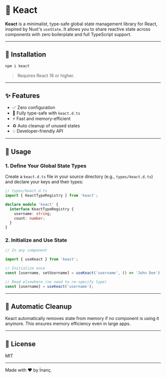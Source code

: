 # 🧠 Keact

**Keact** is a minimalist, type-safe global state management library for React, inspired by Nuxt's `useState`. It allows you to share reactive state across components with zero boilerplate and full TypeScript support.

---

## 🚀 Installation

```bash
npm i keact
```

> Requires React 18 or higher.

---

## ✨ Features

- ✅ Zero configuration
- 🔐 Fully type-safe with `keact.d.ts`
- ⚡ Fast and memory-efficient
- ♻️ Auto cleanup of unused states
- 💡 Developer-friendly API

---

## 🔧 Usage

### 1. Define Your Global State Types

Create a `keact.d.ts` file in your source directory (e.g., `types/keact.d.ts`) and declare your keys and their types:

```ts
// types/keact.d.ts
import { KeactTypeRegistry } from 'keact';

declare module 'keact' {
  interface KeactTypeRegistry {
    username: string;
    count: number;
  }
}
```

### 2. Initialize and Use State

```ts
// In any component

import { useKeact } from 'keact';

// Initialize once
const [username, setUsername] = useKeact('username', () => 'John Doe');

// Read elsewhere (no need to re-specify type)
const [username] = useKeact('username');
```

---

## 🧼 Automatic Cleanup

Keact automatically removes state from memory if no component is using it anymore. This ensures memory efficiency even in large apps.

---

## 📄 License

MIT

---

Made with ❤️ by İnanç.